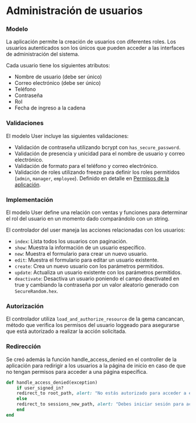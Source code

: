 # Administración de usuarios

### Modelo
La aplicación permite la creación de usuarios con diferentes roles. Los usuarios autenticados son los únicos que pueden acceder a las interfaces de administración del sistema. 

Cada usuario tiene los siguientes atributos:
- Nombre de usuario (debe ser único)
- Correo electrónico (debe ser único)
- Teléfono
- Contraseña
- Rol
- Fecha de ingreso a la cadena

### Validaciones
El modelo User incluye las siguientes validaciones:
- Validación de contraseña utilizando bcrypt con `has_secure_password`.
- Validación de presencia y unicidad para el nombre de usuario y correo electrónico.
- Validación de formato para el teléfono y correo electrónico.
- Validación de roles utilizando freeze para definir los roles permitidos (`admin`, `manager`, `employee`). Definido en detalle en [Permisos de la aplicación](extra/permission.md).

### Implementación
El modelo User define una relación con ventas y funciones para determinar el rol del usuario en un momento dado comparándolo con un string.

El controlador del user maneja las acciones relacionadas con los usuarios:
- `index`: Lista todos los usuarios con paginación.
- `show`: Muestra la información de un usuario específico.
- `new`: Muestra el formulario para crear un nuevo usuario.
- `edit`: Muestra el formulario para editar un usuario existente.
- `create`: Crea un nuevo usuario con los parámetros permitidos.
- `update`: Actualiza un usuario existente con los parámetros permitidos.
- `deactivate`: Desactiva un usuario poniendo el campo deactivated en true y cambiando la contraseña por un valor aleatorio generado con `SecureRandom.hex`.

### Autorización
El controlador utiliza `load_and_authorize_resource` de la gema cancancan, método que verifica los permisos del usuario loggeado para asegurarse que está autorizado a realizar la acción solicitada.

### Redirección
Se creó además la función handle_access_denied en el controller de la aplicación para redirigir a los usuarios a la página de inicio en caso de que no tengan permisos para acceder a una página específica.
```rb
def handle_access_denied(exception)
    if user_signed_in?
    redirect_to root_path, alert: "No estás autorizado para acceder a esta página"
    else
    redirect_to sessions_new_path, alert: "Debes iniciar sesión para acceder a esta página"
    end
end
```